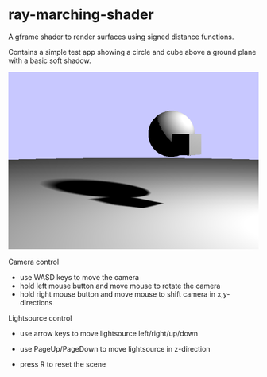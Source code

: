 # ray-marching-shader
A gframe shader to render surfaces using signed distance functions.

Contains a simple test app showing a circle and cube above a ground plane with a basic soft shadow.

![alt text](https://github.com/conradplake/ray-marching-shader/blob/faf8d5bbbefa4a91c3a92d391685fc2de93e7018/screenshot.PNG "Screenshot")

Camera control
- use WASD keys to move the camera
- hold left mouse button and move mouse to rotate the camera
- hold right mouse button and move mouse to shift camera in x,y-directions

Lightsource control
- use arrow keys to move lightsource left/right/up/down
- use PageUp/PageDown to move lightsource in z-direction

- press R to reset the scene
